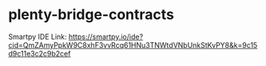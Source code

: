 # plenty-bridge-contracts

Smartpy IDE Link: https://smartpy.io/ide?cid=QmZAmyPpkW9C8xhF3vvRcq61HNu3TNWtdVNbUnkStKvPY8&k=9c15d9c11e3c2c9b2cef